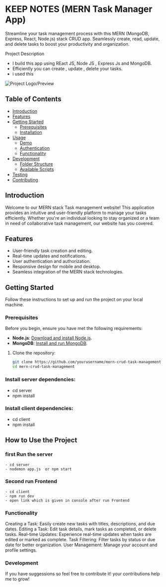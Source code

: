 # KEEP NOTES (MERN Task Manager App)
Streamline your task management process with this MERN (MongoDB, Express, React, Node.js) stack CRUD app. Seamlessly create, read, update, and delete tasks to boost your productivity and organization.

Project Description
- I build this app using REact JS, Node JS , Express Js and MongoDB.
- Efficiently you can create , update , delete your tasks.
- i used this 

![Project Logo/Preview](link-to-your-logo-or-preview-image)

## Table of Contents

- [Introduction](#introduction)
- [Features](#features)
- [Getting Started](#getting-started)
  - [Prerequisites](#prerequisites)
  - [Installation](#installation)
- [Usage](#usage)
  - [Demo](#demo)
  - [Authentication](#authentication)
  - [Functionality](#functionality)
- [Development](#development)
  - [Folder Structure](#folder-structure)
  - [Available Scripts](#available-scripts)
- [Testing](#testing)
- [Contributing](#contributing)

## Introduction

Welcome to our MERN stack Task management website! This application provides an intuitive and user-friendly platform to manage your tasks efficiently. Whether you're an individual looking to stay organized or a team in need of collaborative task management, our website has you covered.

## Features

- User-friendly task creation and editing.
- Real-time updates and notifications.
- User authentication and authorization.
- Responsive design for mobile and desktop.
- Seamless integration of the MERN stack technologies.

## Getting Started

Follow these instructions to set up and run the project on your local machine.
    
### Prerequisites

Before you begin, ensure you have met the following requirements:

- **Node.js**: [Download and install Node.js](https://nodejs.org/).
- **MongoDB**: [Install and run MongoDB](https://docs.mongodb.com/manual/installation/).

1. Clone the repository:

   ```bash
   git clone https://github.com/yourusername/mern-crud-task-management.git
   cd mern-crud-task-management


### Install server dependencies:
- cd server
- npm install

### Install client dependencies:
- cd client
- npm install

##  How to Use the Project
   ### first Run the server
    - cd server
    - nodemon app.js  or npm start 
   ### Second run Frontend
    - cd client
    - npm run dev
    - open link which is given in console after run Frontend

### Functionality
  Creating a Task: Easily create new tasks with titles, descriptions, and due dates.
  Editing a Task: Edit task details, mark tasks as completed, or delete tasks.
  Real-time Updates: Experience real-time updates when tasks are edited or marked as complete.
  Task Filtering: Filter tasks by status or due date for better organization.
  User Management: Manage your account and profile settings.

### Development
  If you have suggessions so feel free to contribute it!
  your contributions help me to grow!

